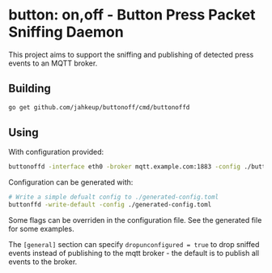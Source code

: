 # button: on,off - Button Press Packet Sniffing Daemon

This project aims to support the sniffing and publishing of detected
press events to an MQTT broker.

## Building

```bash
go get github.com/jahkeup/buttonoff/cmd/buttonoffd
```

## Using


With configuration provided:

```bash
buttonoffd -interface eth0 -broker mqtt.example.com:1883 -config ./buttonoff.toml
```

Configuration can be generated with:

```bash
# Write a simple defualt config to ./generated-config.toml
buttonffd -write-default -config ./generated-config.toml
```

Some flags can be overriden in the configuration file. See the
generated file for some examples.

The `[general]` section can specify `dropunconfigured = true` to
drop sniffed events instead of publishing to the mqtt broker - the
default is to publish all events to the broker.

